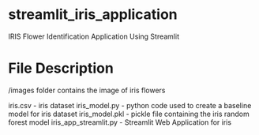# streamlit_iris_application
IRIS Flower Identification Application Using Streamlit


# File Description

/images folder contains the image of iris flowers

iris.csv -  iris dataset
iris_model.py - python code used to create a baseline model for iris dataset
iris_model.pkl -  pickle file containing the iris random forest model
iris_app_streamlit.py - Streamlit Web Application for iris  
